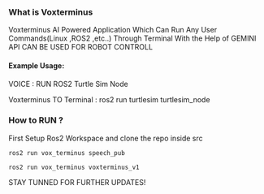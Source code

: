 ### What is Voxterminus 
Voxterminus AI Powered Application Which Can Run Any User Commands(Linux ,ROS2 ,etc..) Through Terminal With the Help of GEMINI API
CAN BE USED FOR ROBOT CONTROLL





#### Example Usage:

VOICE : RUN ROS2 Turtle Sim Node

Voxterminus TO Terminal : ros2 run turtlesim turtlesim_node


### How to RUN ?
First Setup Ros2 Workspace and clone the repo inside src


```
ros2 run vox_terminus speech_pub
```
```
ros2 run vox_terminus voxterminus_v1
```

STAY TUNNED FOR FURTHER UPDATES!
